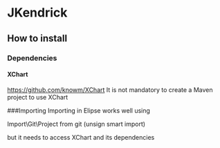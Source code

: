 # JKendrick

## How to install

### Dependencies 

#### XChart
https://github.com/knowm/XChart
It is not mandatory to create a Maven project to use XChart

###Importing
Importing in Elipse works well using 

Import\Git\Project from git (unsign smart import)

but it needs to access XChart and its dependencies
